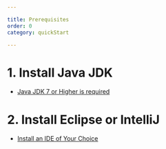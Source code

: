 ```yaml
---

title: Prerequisites
order: 0
category: quickStart

---
```


# 1. Install Java JDK
- [Java JDK 7 or Higher is required](/documentation/00-installation/00-java/00-installing-java)

# 2. Install Eclipse or IntelliJ
- [Install an IDE of Your Choice](/documentation/00-installation/02-ide/00-install-an-ide)
